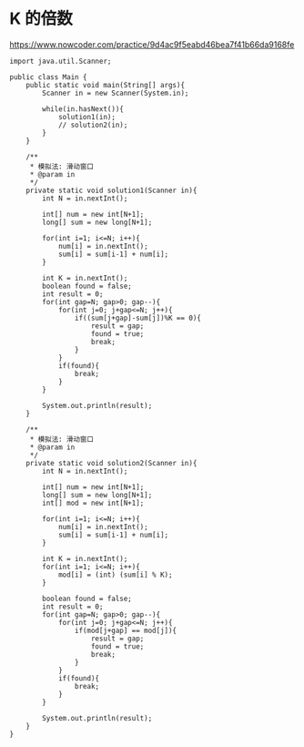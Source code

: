 # K 的倍数
https://www.nowcoder.com/practice/9d4ac9f5eabd46bea7f41b66da9168fe

    import java.util.Scanner;
    
    public class Main {
        public static void main(String[] args){
            Scanner in = new Scanner(System.in);
    
            while(in.hasNext()){
                solution1(in);
                // solution2(in);
            }
        }
    
        /**
         * 模拟法: 滑动窗口
         * @param in
         */
        private static void solution1(Scanner in){
            int N = in.nextInt();
    
            int[] num = new int[N+1];
            long[] sum = new long[N+1];
    
            for(int i=1; i<=N; i++){
                num[i] = in.nextInt();
                sum[i] = sum[i-1] + num[i];
            }
    
            int K = in.nextInt();
            boolean found = false;
            int result = 0;
            for(int gap=N; gap>0; gap--){
                for(int j=0; j+gap<=N; j++){
                    if((sum[j+gap]-sum[j])%K == 0){
                        result = gap;
                        found = true;
                        break;
                    }
                }
                if(found){
                    break;
                }
            }
    
            System.out.println(result);
        }
    
        /**
         * 模拟法: 滑动窗口
         * @param in
         */
        private static void solution2(Scanner in){
            int N = in.nextInt();
    
            int[] num = new int[N+1];
            long[] sum = new long[N+1];
            int[] mod = new int[N+1];
    
            for(int i=1; i<=N; i++){
                num[i] = in.nextInt();
                sum[i] = sum[i-1] + num[i];
            }
    
            int K = in.nextInt();
            for(int i=1; i<=N; i++){
                mod[i] = (int) (sum[i] % K);
            }
    
            boolean found = false;
            int result = 0;
            for(int gap=N; gap>0; gap--){
                for(int j=0; j+gap<=N; j++){
                    if(mod[j+gap] == mod[j]){
                        result = gap;
                        found = true;
                        break;
                    }
                }
                if(found){
                    break;
                }
            }
    
            System.out.println(result);
        }
    }
    

